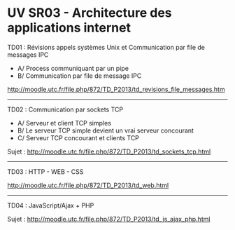 UV SR03 - Architecture des applications internet
================================================

TD01 : Révisions appels systèmes Unix et Communication par file de messages IPC

- A/ Process communiquant par un pipe 
- B/ Communication par file de message IPC

http://moodle.utc.fr/file.php/872/TD_P2013/td_revisions_file_messages.htm

------------------------------------------------------------------------------------

TD02 : Communication par sockets TCP

- A/ Serveur et client TCP simples
- B/ Le serveur TCP simple devient un vrai serveur concourant
- C/ Serveur TCP concourant et clients TCP

Sujet : http://moodle.utc.fr/file.php/872/TD_P2013/td_sockets_tcp.html

------------------------------------------------------------------------------------

TD03 : HTTP - WEB - CSS

http://moodle.utc.fr/file.php/872/TD_P2013/td_web.html

------------------------------------------------------------------------------------

TD04 : JavaScript/Ajax + PHP

Sujet : http://moodle.utc.fr/file.php/872/TD_P2013/td_js_ajax_php.html